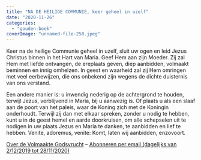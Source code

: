 ```yaml
---
title: "NA DE HEILIGE COMMUNIE, keer geheel in uzelf"
date: "2020-11-26"
categories: 
  - "gouden-boek"
coverImage: "unnamed-file-258.jpeg"
---
```


Keer na de heilige Communie geheel in uzelf, sluit uw ogen en leid Jezus Christus binnen in het Hart van Maria. Geef Hem aan zijn Moeder. Zij zal Hem met liefde ontvangen, de ereplaats geven, diep aanbidden, volmaakt beminnen en innig omhelzen. In geest en waarheid zal zij Hem omringen met veel eerbewijzen, die ons onbekend zijn wegens de dichte duisternis van ons verstand.

Een andere manier is: u inwendig nederig op de achtergrond te houden, terwijl Jezus, verblijvend in Maria, bij u aanwezig is. Of plaats u als een slaaf aan de poort van het paleis, waar de Koning zich met de Koningin onderhoudt. Terwijl zij dan met elkaar spreken, zonder u nodig te hebben, kunt u in de geest hemel en aarde doorkruisen, om alle schepselen uit te nodigen in uw plaats Jezus en Maria te danken, te aanbidden en lief te hebben. Venite, adoremus, venite: Komt, laten wij aanbidden, enzovoort.

[Over de Volmaakte Godsvrucht](/blog/een-jaar-lang-volmaakte-godsvrucht/) – [Abonneren per email (dagelijks van 2/12/2019 tot 28/11/2020)](http://eepurl.com/9RKvX)
